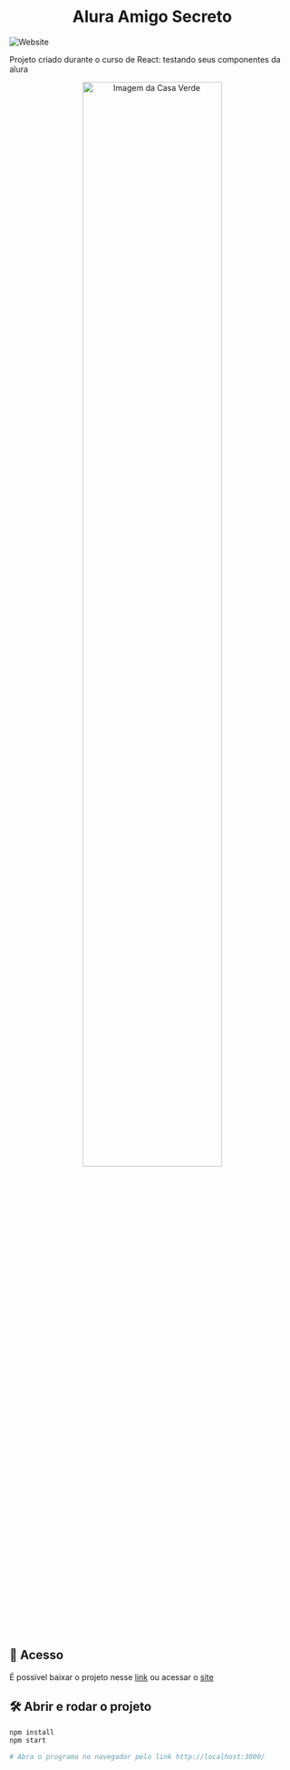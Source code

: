 <h1 align="center">Alura Amigo Secreto</h1>

![Website](https://img.shields.io/website?down_color=lightgrey&style=flat-square&logo=appveyor&down_message=offline&label=STATUS&logo=STATUS&style=for-the-badge&up_message=FINALIZADO&url=https%3A%2F%2Fshields.io)

Projeto criado durante o curso de React: testando seus componentes da alura
<br />

<div align="center">
  <img src="screencapture.png" alt="Imagem da Casa Verde" width="70%">
</div>

## 📁 Acesso
É possivel baixar o projeto nesse <a href="https://github.com/lucash-barbosa/Alura-Amigo-Secreto/archive/refs/heads/master.zip">link</a>
ou acessar o <a href="https://alura-amigo-secreto-mu.vercel.app">site</a>

## 🛠️ Abrir e rodar o projeto

```bash
npm install
npm start

# Abra o programa no navegador pelo link http://localhost:3000/
```

